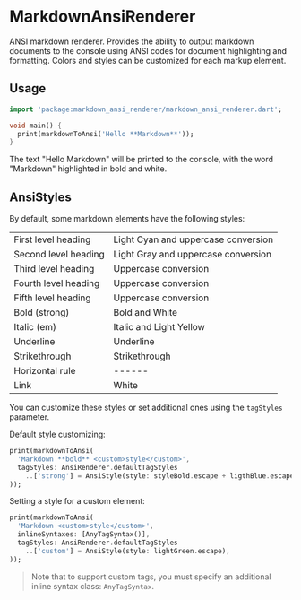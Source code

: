 # MarkdownAnsiRenderer

ANSI markdown renderer.
Provides the ability to output markdown documents to the console using ANSI codes for document highlighting and formatting.
Colors and styles can be customized for each markup element.

## Usage

```dart
import 'package:markdown_ansi_renderer/markdown_ansi_renderer.dart';

void main() {
  print(markdownToAnsi('Hello **Markdown**'));
}
```
The text "Hello Markdown" will be printed to the console, with the word "Markdown" highlighted in bold and white.

## AnsiStyles

By default, some markdown elements have the following styles:

| | |
|---------------------------|---|
| First level heading       | Light Cyan and uppercase conversion |
| Second level heading      | Light Gray and uppercase conversion |
| Third level heading       | Uppercase conversion |
| Fourth level heading      | Uppercase conversion |
| Fifth level heading       | Uppercase conversion |
| Bold (strong)             | Bold and White |
| Italic (em)               | Italic and Light Yellow |
| Underline                 | Underline |
| Strikethrough             | Strikethrough |
| Horizontal rule           | ------ |
| Link                      | White |

You can customize these styles or set additional ones using the `tagStyles` parameter.

Default style customizing:

```dart
print(markdownToAnsi(
  'Markdown **bold** <custom>style</custom>',
  tagStyles: AnsiRenderer.defaultTagStyles
    ..['strong'] = AnsiStyle(style: styleBold.escape + ligthBlue.escape),
));
```

Setting a style for a custom element:

```dart
print(markdownToAnsi(
  'Markdown <custom>style</custom>',
  inlineSyntaxes: [AnyTagSyntax()],
  tagStyles: AnsiRenderer.defaultTagStyles
    ..['custom'] = AnsiStyle(style: lightGreen.escape),
));
```

> Note that to support custom tags, you must specify an additional inline syntax class: `AnyTagSyntax`.
